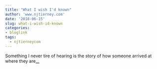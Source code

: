 ```yaml
---
title: "What I wish I'd known"
author: 'www.njtierney.com'
date: '2018-06-15'
slug: what-i-wish-id-known
categories:
- bloglink
tags:
  - njtierneycom
---
```


Something I never tire of hearing is the story of how someone arrived at where they are[... <i class="fas fa-external-link-alt"></i>](https://www.njtierney.com/post/2018/06/15/wish-id-known/)

